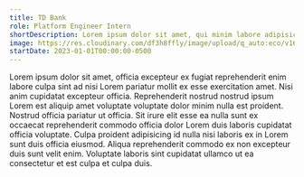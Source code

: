 ```yaml
---
title: TD Bank
role: Platform Engineer Intern
shortDescription: Lorem ipsum dolor sit amet, qui minim labore adipisicing minim sint cillum sint consectetur cupidatat.
image: https://res.cloudinary.com/df3h8ffly/image/upload/q_auto:eco/v1688691727/9c96361b1f39664d8b512612b46304d7_o7njfb.webp
startDate: 2023-01-01T00:00:00-0500
---
```


Lorem ipsum dolor sit amet, officia excepteur ex fugiat reprehenderit enim labore culpa sint ad nisi Lorem pariatur mollit ex esse exercitation amet. Nisi anim cupidatat excepteur officia. Reprehenderit nostrud nostrud ipsum Lorem est aliquip amet voluptate voluptate dolor minim nulla est proident. Nostrud officia pariatur ut officia. Sit irure elit esse ea nulla sunt ex occaecat reprehenderit commodo officia dolor Lorem duis laboris cupidatat officia voluptate. Culpa proident adipisicing id nulla nisi laboris ex in Lorem sunt duis officia eiusmod. Aliqua reprehenderit commodo ex non excepteur duis sunt velit enim. Voluptate laboris sint cupidatat ullamco ut ea consectetur et est culpa et culpa duis.
